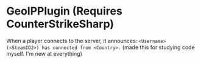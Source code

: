 # GeoIPPlugin (Requires CounterStrikeSharp)
When a player connects to the server, it announces: `<Username> (<SteamID2>) has connected from <Country>.` (made this for studying code myself. I'm new at everything)
